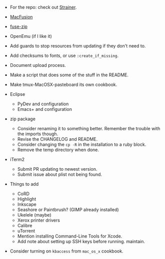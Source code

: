 * For the repo: check out [Strainer](https://github.com/customink/strainer).

* [MacFusion](http://macfusionapp.org/)
* [fuse-zip](https://code.google.com/p/fuse-zip/)
* OpenEmu (if I like it)
* Add guards to stop resources from updating if they don't need to.
* Add checksums to fonts, or use `:create_if_missing`.
* Document upload process.
* Make a script that does some of the stuff in the README.
* Make tmux-MacOSX-pasteboard its own cookbook.
* Eclipse
    * PyDev and configuration
    * Emacs+ and configuration
* zip package
    * Consider renaming it to something better. Remember the trouble with the imports though.
    * Revise the CHANGELOG and README.
    * Consider changing the `cp -R` in the installation to a ruby block.
    * Remove the temp directory when done.
* iTerm2
    * Submit PR updating to newest version.
    * Submit issue about plist not being found.
* Things to add
    * CoRD
    * Highlight
    * Inkscape
    * Seashore or Paintbrush? (GIMP already installed)
    * Ukelele (maybe)
    * Xerox printer drivers
    * Calibre
    * uTorrent
    * Mention installing Command-Line Tools for Xcode.
    * Add note about setting up SSH keys before running.
maintain.
* Consider turning on `kbaccess` from `mac_os_x` cookbook.
